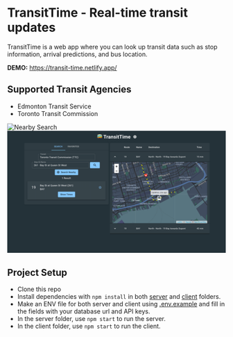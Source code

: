 # TransitTime - Real-time transit updates

TransitTime is a web app where you can look up transit data such as stop information, arrival predictions, and bus location.

**DEMO:** https://transit-time.netlify.app/

## Supported Transit Agencies

- Edmonton Transit Service
- Toronto Transit Commission

![Nearby Search](./docs/screen1.png)
![Times Display](./docs/screen3.png)

## Project Setup

- Clone this repo
- Install dependencies with `npm install` in both [server](/server) and [client](/client) folders.
- Make an ENV file for both server and client using [.env.example](/server/.env.example) and fill in the fields with your database url and API keys.
- In the server folder, use `npm start` to run the server.
- In the client folder, use `npm start` to run the client.
